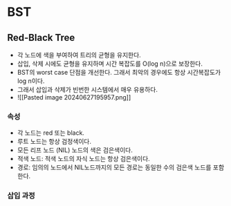 
# BST
## Red-Black Tree
- 각 노드에 색을 부여하여 트리의 균형을 유지한다.
- 삽입, 삭제 시에도 균형을 유지하며 시간 복잡도를 O(log n)으로 보장한다.
- BST의 worst case 단점을 개선한다. 그래서 최악의 경우에도 항상 시간복잡도가 log n이다.
- 그래서 삽입과 삭제가 빈번한 시스템에서 매우 유용하다.
- ![[Pasted image 20240627195957.png]]
### 속성
- 각 노드는 red 또는 black.
- 루트 노드는 항상 검정색이다.
- 모든 리프 노드 (NIL) 노드의 색은 검은색이다.
- 적색 노드: 적색 노드의 자식 노드는 항상 검은색이다.
- 경로: 임의의 노드에서 NIL노드까지의 모든 경로는 동일한 수의 검은색 노드를 포함한다.
### 삽입 과정

### 